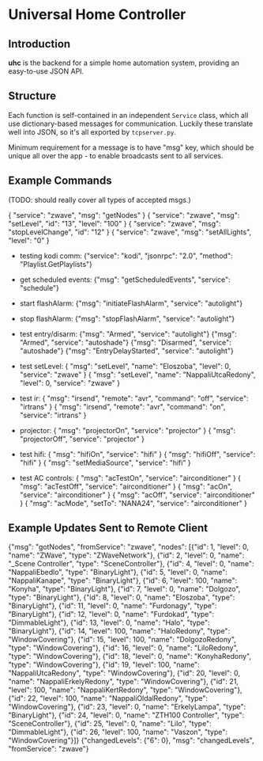 # Universal Home Controller

## Introduction

**uhc** is the backend for a simple home automation system, providing an easy-to-use JSON API.


## Structure

Each function is self-contained in an independent `Service` class, which all
use dictionary-based messages for communication. Luckily these translate well
into JSON, so it's all exported by `tcpserver.py`. 

Minimum requirement for a message is to have "msg" key, which should be unique
all over the app - to enable broadcasts sent to all services.


## Example Commands

(TODO: should really cover all types of accepted msgs.)

{ "service": "zwave", "msg": "getNodes" }
{ "service": "zwave", "msg": "setLevel", "id": "13", "level": "100" }
{ "service": "zwave", "msg": "stopLevelChange", "id": "12" }
{ "service": "zwave", "msg": "setAllLights", "level": "0" }

- testing kodi comm:
 {"service": "kodi", "jsonrpc": "2.0", "method": "Playlist.GetPlaylists"}

- get scheduled events:
 {"msg": "getScheduledEvents", "service": "schedule"}

- start flashAlarm:
 {"msg": "initiateFlashAlarm", "service": "autolight"}

- stop flashAlarm:
 {"msg": "stopFlashAlarm", "service": "autolight"}

- test entry/disarm:
 {"msg": "Armed", "service": "autolight"}
 {"msg": "Armed", "service": "autoshade"}
 {"msg": "Disarmed", "service": "autoshade"}
 {"msg": "EntryDelayStarted", "service": "autolight"}

- test setLevel:
 { "msg": "setLevel", "name": "Eloszoba", "level": 0, "service": "zwave" }
 { "msg": "setLevel", "name": "NappaliUtcaRedony", "level": 0, "service": "zwave" }

- test ir:
 { "msg": "irsend", "remote": "avr", "command": "off", "service": "irtrans" }
 { "msg": "irsend", "remote": "avr", "command": "on", "service": "irtrans" }

- projector:
 { "msg": "projectorOn", "service": "projector" }
 { "msg": "projectorOff", "service": "projector" }

- test hifi:
 { "msg": "hifiOn", "service": "hifi" }
 { "msg": "hifiOff", "service": "hifi" }
 { "msg": "setMediaSource", "service": "hifi" }

- test AC controls:
 { "msg": "acTestOn", "service": "airconditioner" }
 { "msg": "acTestOff", "service": "airconditioner" }
 { "msg": "acOn", "service": "airconditioner" }
 { "msg": "acOff", "service": "airconditioner" }
 { "msg": "acMode", "setTo": "NANA24", "service": "airconditioner" }

## Example Updates Sent to Remote Client

  {"msg": "gotNodes", "fromService": "zwave", "nodes": [{"id": 1, "level": 0, "name": "ZWave", "type": "ZWaveNetwork"}, {"id": 2, "level": 0, "name": "_Scene Controller", "type": "SceneController"}, {"id": 4, "level": 0, "name": "NappaliEbedlo", "type": "BinaryLight"}, {"id": 5, "level": 0, "name": "NappaliKanape", "type": "BinaryLight"}, {"id": 6, "level": 100, "name": "Konyha", "type": "BinaryLight"}, {"id": 7, "level": 0, "name": "Dolgozo", "type": "BinaryLight"}, {"id": 8, "level": 0, "name": "Eloszoba", "type": "BinaryLight"}, {"id": 11, "level": 0, "name": "Furdonagy", "type": "BinaryLight"}, {"id": 12, "level": 0, "name": "Furdokad", "type": "DimmableLight"}, {"id": 13, "level": 0, "name": "Halo", "type": "BinaryLight"}, {"id": 14, "level": 100, "name": "HaloRedony", "type": "WindowCovering"}, {"id": 15, "level": 100, "name": "DolgozoRedony", "type": "WindowCovering"}, {"id": 16, "level": 0, "name": "LiloRedony", "type": "WindowCovering"}, {"id": 18, "level": 0, "name": "KonyhaRedony", "type": "WindowCovering"}, {"id": 19, "level": 100, "name": "NappaliUtcaRedony", "type": "WindowCovering"}, {"id": 20, "level": 0, "name": "NappaliErkelyRedony", "type": "WindowCovering"}, {"id": 21, "level": 100, "name": "NappaliKertRedony", "type": "WindowCovering"}, {"id": 22, "level": 100, "name": "NappaliOldalRedony", "type": "WindowCovering"}, {"id": 23, "level": 0, "name": "ErkelyLampa", "type": "BinaryLight"}, {"id": 24, "level": 0, "name": "ZTH100 Controller", "type": "SceneController"}, {"id": 25, "level": 0, "name": "Lilo", "type": "DimmableLight"}, {"id": 26, "level": 100, "name": "Vaszon", "type": "WindowCovering"}]}
{"changedLevels": {"6": 0}, "msg": "changedLevels", "fromService": "zwave"}


